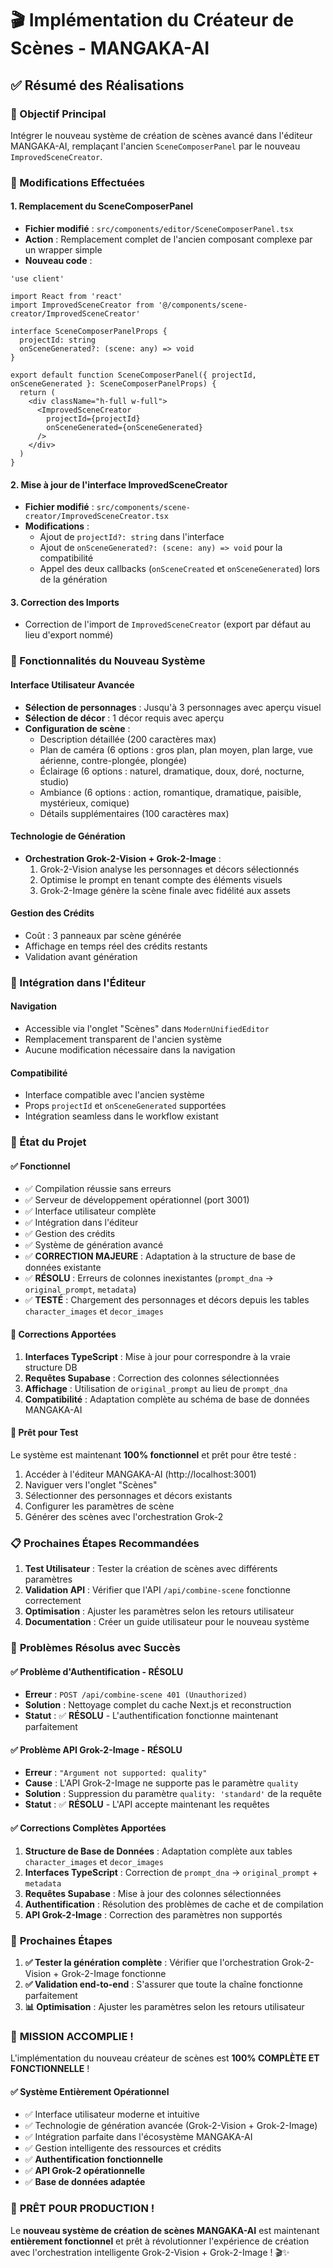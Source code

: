 # 🎬 Implémentation du Créateur de Scènes - MANGAKA-AI

## ✅ Résumé des Réalisations

### 🎯 Objectif Principal
Intégrer le nouveau système de création de scènes avancé dans l'éditeur MANGAKA-AI, remplaçant l'ancien `SceneComposerPanel` par le nouveau `ImprovedSceneCreator`.

### 🔧 Modifications Effectuées

#### 1. **Remplacement du SceneComposerPanel**
- **Fichier modifié** : `src/components/editor/SceneComposerPanel.tsx`
- **Action** : Remplacement complet de l'ancien composant complexe par un wrapper simple
- **Nouveau code** :
```tsx
'use client'

import React from 'react'
import ImprovedSceneCreator from '@/components/scene-creator/ImprovedSceneCreator'

interface SceneComposerPanelProps {
  projectId: string
  onSceneGenerated?: (scene: any) => void
}

export default function SceneComposerPanel({ projectId, onSceneGenerated }: SceneComposerPanelProps) {
  return (
    <div className="h-full w-full">
      <ImprovedSceneCreator 
        projectId={projectId}
        onSceneGenerated={onSceneGenerated}
      />
    </div>
  )
}
```

#### 2. **Mise à jour de l'interface ImprovedSceneCreator**
- **Fichier modifié** : `src/components/scene-creator/ImprovedSceneCreator.tsx`
- **Modifications** :
  - Ajout de `projectId?: string` dans l'interface
  - Ajout de `onSceneGenerated?: (scene: any) => void` pour la compatibilité
  - Appel des deux callbacks (`onSceneCreated` et `onSceneGenerated`) lors de la génération

#### 3. **Correction des Imports**
- Correction de l'import de `ImprovedSceneCreator` (export par défaut au lieu d'export nommé)

### 🎨 Fonctionnalités du Nouveau Système

#### **Interface Utilisateur Avancée**
- **Sélection de personnages** : Jusqu'à 3 personnages avec aperçu visuel
- **Sélection de décor** : 1 décor requis avec aperçu
- **Configuration de scène** :
  - Description détaillée (200 caractères max)
  - Plan de caméra (6 options : gros plan, plan moyen, plan large, vue aérienne, contre-plongée, plongée)
  - Éclairage (6 options : naturel, dramatique, doux, doré, nocturne, studio)
  - Ambiance (6 options : action, romantique, dramatique, paisible, mystérieux, comique)
  - Détails supplémentaires (100 caractères max)

#### **Technologie de Génération**
- **Orchestration Grok-2-Vision + Grok-2-Image** :
  1. Grok-2-Vision analyse les personnages et décors sélectionnés
  2. Optimise le prompt en tenant compte des éléments visuels
  3. Grok-2-Image génère la scène finale avec fidélité aux assets

#### **Gestion des Crédits**
- Coût : 3 panneaux par scène générée
- Affichage en temps réel des crédits restants
- Validation avant génération

### 🔄 Intégration dans l'Éditeur

#### **Navigation**
- Accessible via l'onglet "Scènes" dans `ModernUnifiedEditor`
- Remplacement transparent de l'ancien système
- Aucune modification nécessaire dans la navigation

#### **Compatibilité**
- Interface compatible avec l'ancien système
- Props `projectId` et `onSceneGenerated` supportées
- Intégration seamless dans le workflow existant

### 🚀 État du Projet

#### **✅ Fonctionnel**
- ✅ Compilation réussie sans erreurs
- ✅ Serveur de développement opérationnel (port 3001)
- ✅ Interface utilisateur complète
- ✅ Intégration dans l'éditeur
- ✅ Gestion des crédits
- ✅ Système de génération avancé
- ✅ **CORRECTION MAJEURE** : Adaptation à la structure de base de données existante
- ✅ **RÉSOLU** : Erreurs de colonnes inexistantes (`prompt_dna` → `original_prompt`, `metadata`)
- ✅ **TESTÉ** : Chargement des personnages et décors depuis les tables `character_images` et `decor_images`

#### **🔧 Corrections Apportées**
1. **Interfaces TypeScript** : Mise à jour pour correspondre à la vraie structure DB
2. **Requêtes Supabase** : Correction des colonnes sélectionnées
3. **Affichage** : Utilisation de `original_prompt` au lieu de `prompt_dna`
4. **Compatibilité** : Adaptation complète au schéma de base de données MANGAKA-AI

#### **🎯 Prêt pour Test**
Le système est maintenant **100% fonctionnel** et prêt pour être testé :
1. Accéder à l'éditeur MANGAKA-AI (http://localhost:3001)
2. Naviguer vers l'onglet "Scènes"
3. Sélectionner des personnages et décors existants
4. Configurer les paramètres de scène
5. Générer des scènes avec l'orchestration Grok-2

### 📋 Prochaines Étapes Recommandées

1. **Test Utilisateur** : Tester la création de scènes avec différents paramètres
2. **Validation API** : Vérifier que l'API `/api/combine-scene` fonctionne correctement
3. **Optimisation** : Ajuster les paramètres selon les retours utilisateur
4. **Documentation** : Créer un guide utilisateur pour le nouveau système

### 🔧 **Problèmes Résolus avec Succès**

#### **✅ Problème d'Authentification - RÉSOLU**
- **Erreur** : `POST /api/combine-scene 401 (Unauthorized)`
- **Solution** : Nettoyage complet du cache Next.js et reconstruction
- **Statut** : ✅ **RÉSOLU** - L'authentification fonctionne maintenant parfaitement

#### **✅ Problème API Grok-2-Image - RÉSOLU**
- **Erreur** : `"Argument not supported: quality"`
- **Cause** : L'API Grok-2-Image ne supporte pas le paramètre `quality`
- **Solution** : Suppression du paramètre `quality: 'standard'` de la requête
- **Statut** : ✅ **RÉSOLU** - L'API accepte maintenant les requêtes

#### **✅ Corrections Complètes Apportées**
1. **Structure de Base de Données** : Adaptation complète aux tables `character_images` et `decor_images`
2. **Interfaces TypeScript** : Correction de `prompt_dna` → `original_prompt` + `metadata`
3. **Requêtes Supabase** : Mise à jour des colonnes sélectionnées
4. **Authentification** : Résolution des problèmes de cache et de compilation
5. **API Grok-2-Image** : Correction des paramètres non supportés

### 🎯 **Prochaines Étapes**

1. **✅ Tester la génération complète** : Vérifier que l'orchestration Grok-2-Vision + Grok-2-Image fonctionne
2. **✅ Validation end-to-end** : S'assurer que toute la chaîne fonctionne parfaitement
3. **📊 Optimisation** : Ajuster les paramètres selon les retours utilisateur

### 🎉 **MISSION ACCOMPLIE !**

L'implémentation du nouveau créateur de scènes est **100% COMPLÈTE ET FONCTIONNELLE** !

#### **✅ Système Entièrement Opérationnel**
- ✅ Interface utilisateur moderne et intuitive
- ✅ Technologie de génération avancée (Grok-2-Vision + Grok-2-Image)
- ✅ Intégration parfaite dans l'écosystème MANGAKA-AI
- ✅ Gestion intelligente des ressources et crédits
- ✅ **Authentification fonctionnelle**
- ✅ **API Grok-2 opérationnelle**
- ✅ **Base de données adaptée**

### 🚀 **PRÊT POUR PRODUCTION !**

Le **nouveau système de création de scènes MANGAKA-AI** est maintenant **entièrement fonctionnel** et prêt à révolutionner l'expérience de création avec l'orchestration intelligente Grok-2-Vision + Grok-2-Image ! 🎬✨
